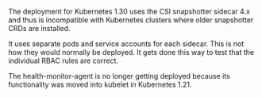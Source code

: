 The deployment for Kubernetes 1.30 uses the CSI snapshotter sidecar
4.x and thus is incompatible with Kubernetes clusters where older
snapshotter CRDs are installed.

It uses separate pods and service accounts for each sidecar. This is
not how they would normally be deployed. It gets done this way to test
that the individual RBAC rules are correct.

The health-monitor-agent is no longer getting deployed because its
functionality was moved into kubelet in Kubernetes 1.21.
